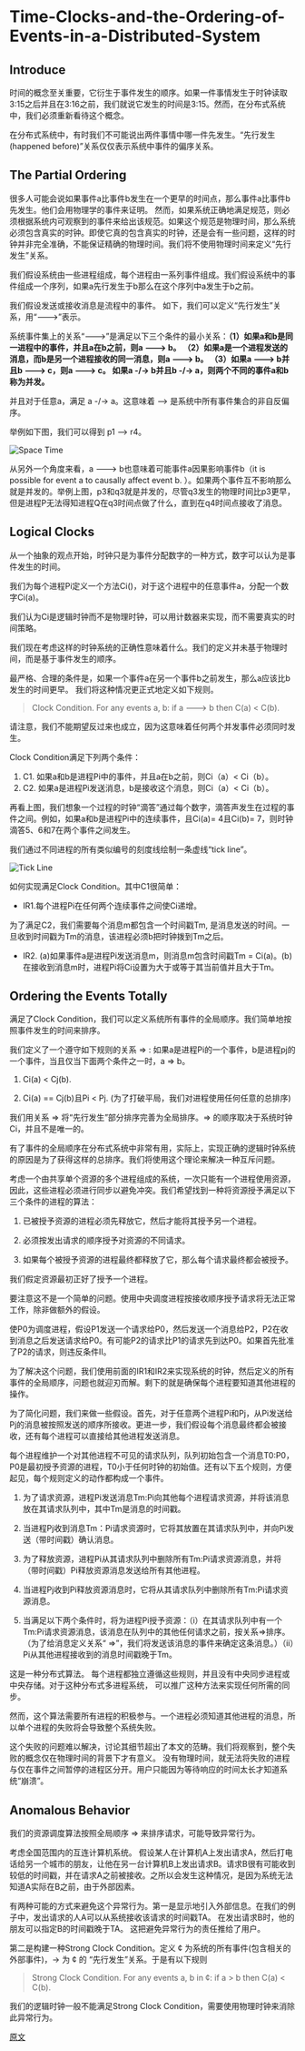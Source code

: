 # Time-Clocks-and-the-Ordering-of-Events-in-a-Distributed-System

## Introduce

时间的概念至关重要，它衍生于事件发生的顺序。如果一件事情发生于时钟读取3:15之后并且在3:16之前，我们就说它发生的时间是3:15。然而，在分布式系统中，我们必须重新看待这个概念。

在分布式系统中，有时我们不可能说出两件事情中哪一件先发生。“先行发生(happened before)”关系仅仅表示系统中事件的偏序关系。

## The Partial Ordering

很多人可能会说如果事件a比事件b发生在一个更早的时间点，那么事件a比事件b先发生。他们会用物理学的事件来证明。
然而，如果系统正确地满足规范，则必须根据系统内可观察到的事件来给出该规范。如果这个规范是物理时间，那么系统必须包含真实的时钟。即使它真的包含真实的时钟，还是会有一些问题，这样的时钟并非完全准确，不能保证精确的物理时间。我们将不使用物理时间来定义“先行发生”关系。

我们假设系统由一些进程组成，每个进程由一系列事件组成。我们假设系统中的事件组成一个序列，如果a先行发生于b那么在这个序列中a发生于b之前。

我们假设发送或接收消息是流程中的事件。 如下，我们可以定义“先行发生”关系，用“--->”表示。

系统事件集上的关系“--->”是满足以下三个条件的最小关系：**（1）如果a和b是同一进程中的事件，并且a在b之前，则a ---> b。 （2）如果a是一个进程发送的消息，而b是另一个进程接收的同一消息，则a ---> b。 （3）如果a ---> b并且b ---> c，则a ---> c。 如果a -/-> b并且b -/-> a，则两个不同的事件a和b称为并发。**

并且对于任意a，满足 a -/-> a。这意味着 --> 是系统中所有事件集合的非自反偏序。

举例如下图，我们可以得到 p1 --> r4。

![Space Time](./doc.img/space.time.png)

从另外一个角度来看，a ---> b也意味着可能事件a因果影响事件b（it is possible for event a to causally affect event b. ）。如果两个事件互不影响那么就是并发的。举例上图，p3和q3就是并发的，尽管q3发生的物理时间比p3更早，但是进程P无法得知进程Q在q3时间点做了什么，直到在q4时间点接收了消息。

## Logical Clocks

从一个抽象的观点开始，时钟只是为事件分配数字的一种方式，数字可以认为是事件发生的时间。

我们为每个进程Pi定义一个方法Ci()，对于这个进程中的任意事件a，分配一个数字Ci(a)。

我们认为Ci是逻辑时钟而不是物理时钟，可以用计数器来实现，而不需要真实的时间策略。

我们现在考虑这样的时钟系统的正确性意味着什么。我们的定义并未基于物理时间，而是基于事件发生的顺序。

最严格、合理的条件是，如果一个事件a在另一个事件b之前发生，那么a应该比b发生的时间更早。 我们将这种情况更正式地定义如下规则。
> Clock Condition. For any events a, b: if a ---> b then C(a) < C(b).

请注意，我们不能期望反过来也成立，因为这意味着任何两个并发事件必须同时发生。

Clock Condition满足下列两个条件：

1. C1. 如果a和b是进程Pi中的事件，并且a在b之前，则Ci（a）< Ci（b）。
2. C2. 如果a是进程Pi发送消息，b是接收这个消息，则Ci（a）< Ci（b）。

再看上图，我们想象一个过程的时钟“滴答”通过每个数字，滴答声发生在过程的事件之间。例如，如果a和b是进程Pi中的连续事件，且Ci(a)= 4且Ci(b)= 7，则时钟滴答5、6和7在两个事件之间发生。

我们通过不同进程的所有类似编号的刻度线绘制一条虚线“tick line”。

![Tick Line](./doc.img/tick.line.png)

如何实现满足Clock Condition。其中C1很简单：

* IR1.每个进程Pi在任何两个连续事件之间使Ci递增。

为了满足C2，我们需要每个消息m都包含一个时间戳Tm, 是消息发送的时间。一旦收到时间戳为Tm的消息，该进程必须b把时钟拨到Tm之后。

* IR2. (a)如果事件a是进程Pi发送消息m，则消息m包含时间戳Tm = Ci(a)。(b)在接收到消息m时，进程Pi将Ci设置为大于或等于其当前值并且大于Tm。

## Ordering the Events Totally

满足了Clock Condition，我们可以定义系统所有事件的全局顺序。我们简单地按照事件发生的时间来排序。

我们定义了一个遵守如下规则的关系 => : 如果a是进程Pi的一个事件，b是进程pj的一个事件，当且仅当下面两个条件之一时，a => b。

1. Ci(a) < Cj(b).

2. Ci(a) == Cj(b)且Pi < Pj. (为了打破平局，我们对进程使用任何任意的总排序)

我们用关系 => 将“先行发生”部分排序完善为全局排序。=> 的顺序取决于系统时钟Ci，并且不是唯一的。

有了事件的全局顺序在分布式系统中非常有用，实际上，实现正确的逻辑时钟系统的原因是为了获得这样的总排序。我们将使用这个理论来解决一种互斥问题。

考虑一个由共享单个资源的多个进程组成的系统，一次只能有一个进程使用资源，因此，这些进程必须进行同步以避免冲突。我们希望找到一种将资源授予满足以下三个条件的进程的算法：

1. 已被授予资源的进程必须先释放它，然后才能将其授予另一个进程。

2. 必须按发出请求的顺序授予对资源的不同请求。

3. 如果每个被授予资源的进程最终都释放了它，那么每个请求最终都会被授予。

我们假定资源最初正好了授予一个进程。

要注意这不是一个简单的问题。使用中央调度进程按接收顺序授予请求将无法正常工作，除非做额外的假设。

使P0为调度进程，假设P1发送一个请求给P0，然后发送一个消息给P2，P2在收到消息之后发送请求给P0。有可能P2的请求比P1的请求先到达P0。如果首先批准了P2的请求，则违反条件II。

为了解决这个问题，我们使用前面的IR1和IR2来实现系统的时钟，然后定义的所有事件的全局顺序，问题也就迎刃而解。剩下的就是确保每个进程要知道其他进程的操作。

为了简化问题，我们来做一些假设。首先，对于任意两个进程Pi和Pj，从Pi发送给Pj的消息被按照发送的顺序所接收。更进一步，我们假设每个消息最终都会被接收，还有每个进程可以直接给其他进程发送消息。

每个进程维护一个对其他进程不可见的请求队列，队列初始包含一个消息T0:P0，P0是最初授予资源的进程，T0小于任何时钟的初始值。还有以下五个规则，方便起见，每个规则定义的动作都构成一个事件。

1. 为了请求资源，进程Pi发送消息Tm:Pi向其他每个进程请求资源，并将该消息放在其请求队列中，其中Tm是消息的时间戳。

2. 当进程Pj收到消息Tm：Pi请求资源时，它将其放置在其请求队列中，并向Pi发送（带时间戳）确认消息。

3. 为了释放资源，进程Pi从其请求队列中删除所有Tm:Pi请求资源消息，并将（带时间戳）Pi释放资源消息发送给所有其他进程。

4. 当进程Pj收到Pi释放资源消息时，它将从其请求队列中删除所有Tm:Pi请求资源消息。

5. 当满足以下两个条件时，将为进程Pi授予资源：（i）在其请求队列中有一个Tm:Pi请求资源消息，该消息在队列中的其他任何请求之前，按关系=>排序。 （为了给消息定义关系“ =>”，我们将发送该消息的事件来确定这条消息。）（ii）Pi从其他进程接收到的消息时间戳晚于Tm。

这是一种分布式算法。 每个进程都独立遵循这些规则，并且没有中央同步进程或中央存储。对于这种分布式多进程系统， 可以推广这种方法来实现任何所需的同步。

然而，这个算法需要所有进程的积极参与。一个进程必须知道其他进程的消息，所以单个进程的失败将会导致整个系统失败。

这个失败的问题难以解决，讨论其细节超出了本文的范畴。我们将观察到，整个失败的概念仅在物理时间的背景下才有意义。 没有物理时间，就无法将失败的进程与仅在事件之间暂停的进程区分开。用户只能因为等待响应的时间太长才知道系统“崩溃”。

## Anomalous Behavior

我们的资源调度算法按照全局顺序 => 来排序请求，可能导致异常行为。

考虑全国范围内的互连计算机系统。 假设某人在计算机A上发出请求A，然后打电话给另一个城市的朋友，让他在另一台计算机B上发出请求B。请求B很有可能收到较低的时间戳，并在请求A之前被接收。之所以会发生这种情况，是因为系统无法知道A实际在B之前，由于外部因素。

有两种可能的方式来避免这个异常行为。第一是显示地引入外部信息。在我们的例子中，发出请求的人A可以从系统接收该请求的时间戳TA。 在发出请求B时，他的朋友可以指定B的时间戳晚于TA。 这把避免异常行为的责任推给了用户。

第二是构建一种Strong Clock Condition。定义 ¢ 为系统的所有事件(包含相关的外部事件)，-> 为 ¢ 的 “先行发生”关系。于是有以下规则

> Strong Clock Condition. For any events a, b in ¢:
if a > b then C(a) < C(b).

我们的逻辑时钟一般不能满足Strong Clock Condition，需要使用物理时钟来消除此异常行为。

[原文](./Time-Clocks-and-the-Ordering-of-Events-in-a-Distributed-System.pdf)
